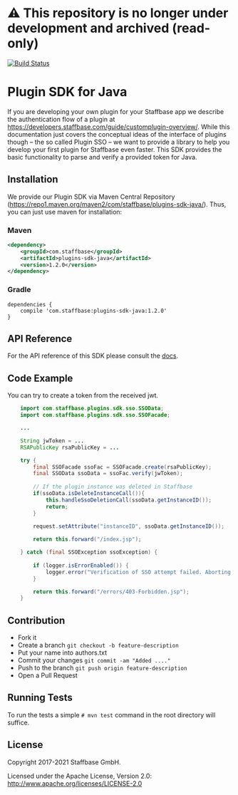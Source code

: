 # ⚠️ This repository is no longer under development and archived (read-only)

[![Build Status](https://github.com/Staffbase/plugins-sdk-java/workflows/Continuous%20Integration/badge.svg)](https://github.com/Staffbase/plugins-sdk-java/actions)

# Plugin SDK for Java

If you are developing your own plugin for your Staffbase app we describe the authentication flow of a plugin at https://developers.staffbase.com/guide/customplugin-overview/. While this documentation just covers the conceptual ideas of the interface of plugins though – the so called Plugin SSO – we want to provide a library to help you develop your first plugin for Staffbase even faster. This SDK provides the basic functionality to parse and verify a provided token for Java.

## Installation

We provide our Plugin SDK via Maven Central Repository (https://repo1.maven.org/maven2/com/staffbase/plugins-sdk-java/). Thus, you can just use maven for installation:

### Maven

```xml
<dependency>
    <groupId>com.staffbase</groupId>
    <artifactId>plugins-sdk-java</artifactId>
    <version>1.2.0</version>
</dependency>
```

### Gradle

```
dependencies {
    compile 'com.staffbase:plugins-sdk-java:1.2.0'
}
```

## API Reference

For the API reference of this SDK please consult the [docs](https://staffbase.github.io/plugins-sdk-java).

## Code Example

You can try to create a token from the received jwt.

```java
	import com.staffbase.plugins.sdk.sso.SSOData;
	import com.staffbase.plugins.sdk.sso.SSOFacade;

	...

	String jwToken = ...
	RSAPublicKey rsaPublicKey = ...

 	try {
		final SSOFacade ssoFac = SSOFacade.create(rsaPublicKey);
		final SSOData ssoData = ssoFac.verify(jwToken);
		
		// If the plugin instance was deleted in Staffbase
		if(ssoData.isDeleteInstanceCall()){
		    this.handleSsoDeletionCall(ssoData.getInstanceID());
		    return;
		}
		
		request.setAttribute("instanceID", ssoData.getInstanceID());

		return this.forward("/index.jsp");

	} catch (final SSOException ssoException) {
		
		if (logger.isErrorEnabled()) {
			logger.error("Verification of SSO attempt failed. Aborting.", ssoException);
		}

		return this.forward("/errors/403-Forbidden.jsp");
	}
```
## Contribution

- Fork it
- Create a branch `git checkout -b feature-description`
- Put your name into authors.txt
- Commit your changes `git commit -am "Added ...."`
- Push to the branch `git push origin feature-description`
- Open a Pull Request

## Running Tests

To run the tests a simple `# mvn test` command in the root directory will suffice.

## License

Copyright 2017-2021 Staffbase GmbH.

Licensed under the Apache License, Version 2.0: http://www.apache.org/licenses/LICENSE-2.0
